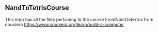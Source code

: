 ## NandToTetrisCourse

This repo has all the files pertaining to the course FromNandTotertris from coursera
https://www.coursera.org/learn/build-a-computer
